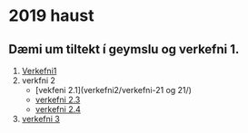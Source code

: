 # 2019 haust
## Dæmi um tiltekt í geymslu og verkefni 1.
1. [Verkefni1]()
2. verkfni 2
    *  [vekfeni 2.1](verkefni2/verkefni-21 og 21/)
    *  [verkefni 2.3](verkefni2/verkefni-23/)
    *  [verkefni 2.4](verkefni2/verkefni-24/)
3. [verkefni 3]()
 
